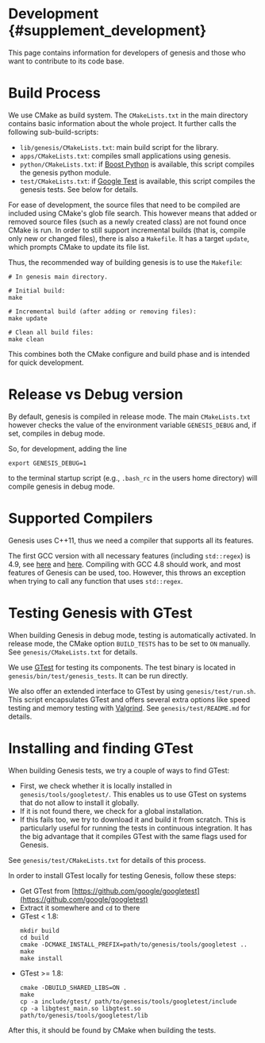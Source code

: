 Development {#supplement_development}
===========

This page contains information for developers of genesis and those who want to contribute to
its code base.

# Build Process

We use CMake as build system. The `CMakeLists.txt` in the main directory contains basic
information about the whole project. It further calls the following sub-build-scripts:

 *  `lib/genesis/CMakeLists.txt`: main build script for the library.
 *  `apps/CMakeLists.txt`: compiles small applications using genesis.
 *  `python/CMakeLists.txt`: if
    [Boost Python](http://www.boost.org/doc/libs/1_60_0/libs/python/doc/html/index.html)
    is available, this script compiles the genesis python module.
 *  `test/CMakeLists.txt`: if [Google Test](https://github.com/google/googletest) is available,
    this script compiles the genesis tests. See below for details.

For ease of development, the source files that need to be compiled are included using CMake's
glob file search. This however means that added or removed source files (such as a newly created
class) are not found once CMake is run. In order to still support incremental builds (that is,
compile only new or changed files), there is also a `Makefile`. It has a target `update`, which
prompts CMake to update its file list.

Thus, the recommended way of building genesis is to use the `Makefile`:

~~~{.sh}
# In genesis main directory.

# Initial build:
make

# Incremental build (after adding or removing files):
make update

# Clean all build files:
make clean
~~~

This combines both the CMake configure and build phase and is intended for quick development.

# Release vs Debug version

By default, genesis is compiled in release mode. The main `CMakeLists.txt` however checks the value
of the environment variable `GENESIS_DEBUG` and, if set, compiles in debug mode.

So, for development, adding the line

    export GENESIS_DEBUG=1

to the terminal startup script (e.g., `.bash_rc` in the users home directory) will compile genesis
in debug mode.

# Supported Compilers

Genesis uses C++11, thus we need a compiler that supports all its features.

The first GCC version with all necessary features (including `std::regex`) is 4.9, see
[here](https://gcc.gnu.org/projects/cxx-status.html#cxx11) and
[here](https://gcc.gnu.org/ml/gcc/2014-04/msg00195.html). Compiling with GCC 4.8 should work,
and most features of Genesis can be used, too. However, this throws an exception when trying to call
any function that uses `std::regex`.

# Testing Genesis with GTest

When building Genesis in debug mode, testing is automatically activated. In release mode, the CMake
option `BUILD_TESTS` has to be set to `ON` manually. See `genesis/CMakeLists.txt` for details.

We use [GTest](https://github.com/google/googletest) for testing its components. The test binary is
located in `genesis/bin/test/genesis_tests`. It can be run directly.

We also offer an extended interface to GTest by using `genesis/test/run.sh`. This script
encapsulates GTest and offers several extra options like speed testing and memory testing with
[Valgrind](http://valgrind.org/). See `genesis/test/README.md` for details.

# Installing and finding GTest

When building Genesis tests, we try a couple of ways to find GTest:

 * First, we check whether it is locally installed in `genesis/tools/googletest/`.
   This enables us to use GTest on systems that do not allow to install it globally.
 * If it is not found there, we check for a global installation.
 * If this fails too, we try to download it and build it from scratch.
   This is particularly useful for running the tests in continuous integration.
   It has the big advantage that it compiles GTest with the same flags used for Genesis.

See `genesis/test/CMakeLists.txt` for details of this process.

In order to install GTest locally for testing Genesis, follow these steps:

 * Get GTest from [https://github.com/google/googletest](https://github.com/google/googletest)
 * Extract it somewhere and `cd` to there
 * GTest < 1.8:
   ~~~{.sh}
   mkdir build
   cd build
   cmake -DCMAKE_INSTALL_PREFIX=path/to/genesis/tools/googletest ..
   make
   make install
   ~~~
 * GTest >= 1.8:
   ~~~{.sh}
   cmake -DBUILD_SHARED_LIBS=ON .
   make
   cp -a include/gtest/ path/to/genesis/tools/googletest/include
   cp -a libgtest_main.so libgtest.so path/to/genesis/tools/googletest/lib
   ~~~

After this, it should be found by CMake when building the tests.
